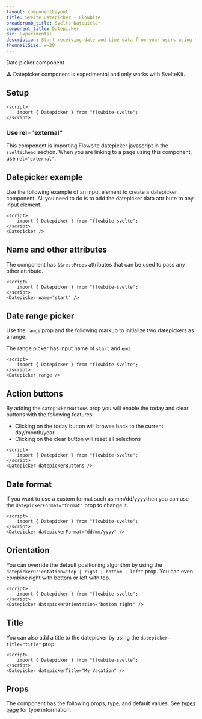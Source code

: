 ```yaml
---
layout: componentLayout
title: Svelte Datepicker - Flowbite
breadcrumb_title: Svelte Datepicker
component_title: Datepicker
dir: Experimental
description: Start receiving date and time data from your users using this free datepicker element based on Tailwind utility-classes and vanilla JavaScript
thumnailSize: w-28
---
```

<script>
  import { TableProp, TableDefaultRow } from '../../utils'
  import { Alert } from '$lib'
  import { props as items } from '../../props/Datepicker.json'
</script>
Date picker component

<div class="p-8">
    <Alert color="red">
        <span class="font-medium">⚠️ Datepicker component is experimental and only works with SvelteKit.</span>
    </Alert>
</div>

## Setup

```svelte example hideOutput
<script>
    import { Datepicker } from "flowbite-svelte";
</script>
```

### Use rel="external"

This component is importing Flowbite datepicker javascript in the `svelte:head` section. When you are
linking to a page using this component, use `rel="external"`.

## Datepicker example

Use the following example of an input element to create a datepicker component. All you need to do is
to add the datepicker data attribute to any input element.

```svelte example hideOutput
<script>
    import { Datepicker } from "flowbite-svelte";
</script>
<Datepicker />
```

## Name and other attributes

The component has `$$restProps` attributes that can be used to pass any other attribute.

```svelte example hideOutput
<script>
    import { Datepicker } from "flowbite-svelte";
</script>
<Datepicker name="start" />
```

## Date range picker

Use the `range` prop and the following markup to initialize two datepickers as a range.

The range picker has input name of `start` and `end`.

```svelte example hideOutput
<script>
    import { Datepicker } from "flowbite-svelte";
</script>
<Datepicker range />
```

## Action buttons

By adding the `datepickerButtons` prop you will enable the today and clear buttons with the following features:
- Clicking on the today button will browse back to the current day/month/year
- Clicking on the clear button will reset all selections

```svelte example hideOutput
<script>
    import { Datepicker } from "flowbite-svelte";
</script>
<Datepicker datepickerButtons />
```

## Date format

If you want to use a custom format such as mm/dd/yyyythen you can use the `datepickerFormat="format"` prop to change it.

```svelte example hideOutput
<script>
    import { Datepicker } from "flowbite-svelte";
</script>
<Datepicker datepickerFormat="dd/mm/yyyy" />
```

## Orientation

You can override the default positioning algorithm by using the  `datepickerOrientation="top | right | bottom | left"`
prop. You can even combine right with bottom or left with top.

```svelte example hideOutput
<script>
    import { Datepicker } from "flowbite-svelte";
</script>
<Datepicker datepickerOrientation="bottom right" />
```

## Title

You can also add a title to the datepicker by using the `datepicker-title="title"` prop.

```svelte example hideOutput
<script>
    import { Datepicker } from "flowbite-svelte";
</script>
<Datepicker datepickerTitle="My Vacation" />
```

## Props

The component has the following props, type, and default values. See <a href="/docs/pages/typescript">types page</a> for type information.

<TableProp>
    <TableDefaultRow {items} rowState="hover" />
</TableProp>
